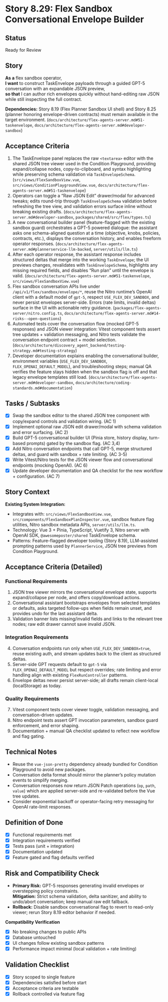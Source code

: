 # Story 8.29: Flex Sandbox Conversational Envelope Builder

## Status
Ready for Review

## Story
**As a** flex sandbox operator,  
**I want** to construct TaskEnvelope payloads through a guided GPT-5 conversation with an expandable JSON preview,  
**so that** I can author rich envelopes quickly without hand-editing raw JSON while still inspecting the full contract.  

**Dependencies:** Story 8.19 (Flex Planner Sandbox UI shell) and Story 8.25 (planner honoring envelope-driven contracts) must remain available in the target environment. (`docs/architecture/flex-agents-server.md#51-taskenvelope`, `docs/architecture/flex-agents-server.md#developer-sandbox`)

## Acceptance Criteria
1. The TaskEnvelope panel replaces the raw `<textarea>` editor with the shared JSON tree viewer used in the Condition Playground, providing expand/collapse nodes, copy-to-clipboard, and syntax highlighting while preserving schema validation via `TaskEnvelopeSchema`. (`src/views/FlexSandboxView.vue`, `src/views/ConditionPlaygroundView.vue`, `docs/architecture/flex-agents-server.md#51-taskenvelope`)
2. Operators can toggle a “Raw JSON Edit” drawer/modal for advanced tweaks; edits round-trip through `TaskEnvelopeSchema` validation before refreshing the tree view, and validation errors surface inline without breaking existing drafts. (`docs/architecture/flex-agents-server.md#developer-sandbox`, `packages/shared/src/flex/types.ts`)
3. A new conversational builder panel (feature-flagged with the existing sandbox guard) orchestrates a GPT-5 powered dialogue: the assistant asks one schema-aligned question at a time (objective, knobs, policies, contracts, etc.), displays the conversation history, and enables freeform operator responses. (`docs/architecture/flex-agents-server.md#plannerservice-llm-backed`, `server/utils/llm.ts`)
4. After each operator response, the assistant response includes structured deltas that merge into the working `TaskEnvelope`; the UI previews changes, revalidates with `TaskEnvelopeSchema`, highlights any missing required fields, and disables “Run plan” until the envelope is valid. (`docs/architecture/flex-agents-server.md#51-taskenvelope`, `src/views/FlexSandboxView.vue`)
5. Flex sandbox conversation APIs live under `/api/v1/flex/sandbox/envelope/*`, reuse the Nitro runtime’s OpenAI client with a default model of `gpt-5`, respect `USE_FLEX_DEV_SANDBOX`, and never persist envelopes server-side. Errors (rate limits, invalid deltas) surface in the UI with actionable retry guidance. (`packages/flex-agents-server/nitro.config.ts`, `docs/architecture/flex-agents-server.md#14-risks--open-questions`)
6. Automated tests cover the conversation flow (mocked GPT-5 responses) and JSON viewer integration: Vitest component tests assert tree updates + validation messaging, and Nitro tests validate the conversation endpoint contract + model selection. (`docs/architecture/discovery_agent_backend/testing-strategy.md#testing-strategy`)
7. Developer documentation explains enabling the conversational builder, environment variables (`USE_FLEX_DEV_SANDBOX`, `FLEX_OPENAI_DEFAULT_MODEL`), and troubleshooting steps; manual QA verifies the feature stays hidden when the sandbox flag is off and that legacy envelope templates still load. (`docs/architecture/flex-agents-server.md#developer-sandbox`, `docs/architecture/coding-standards.md#documentation`)

## Tasks / Subtasks
- [x] Swap the sandbox editor to the shared JSON tree component with copy/expand controls and validation wiring. (AC 1)
- [x] Implement optional raw JSON edit drawer/modal with schema validation and error surfacing. (AC 2)
- [x] Build GPT-5 conversational builder UI (Pinia store, history display, turn-based prompts) gated by the sandbox flag. (AC 3,4)
- [x] Add Nitro conversation endpoints that call GPT-5, merge structured deltas, and guard with sandbox + rate limiting. (AC 3-5)
- [x] Write Vitest/Nitro tests for the JSON viewer flow and conversational endpoints (mocking OpenAI). (AC 6)
- [x] Update developer documentation and QA checklist for the new workflow + configuration. (AC 7)

## Story Context

**Existing System Integration:**
- Integrates with: `src/views/FlexSandboxView.vue`, `src/components/FlexSandboxPlanInspector.vue`, sandbox feature flag utilities, Nitro sandbox metadata APIs, `server/utils/llm.ts`.
- Technology: Vue 3 + Pinia, TypeScript, Vuetify 3, Nitro server with OpenAI SDK, `@awesomeposter/shared` TaskEnvelope schema.
- Patterns: Feature-flagged developer tooling (Story 8.19), LLM-assisted prompting patterns used by `PlannerService`, JSON tree previews from Condition Playground.

## Acceptance Criteria (Detailed)

### Functional Requirements
1. JSON tree viewer mirrors the conversational envelope state, supports expand/collapse per node, and offers copy/download actions.
2. Conversational assistant bootstraps envelopes from selected templates or defaults, asks targeted follow-ups when fields remain unset, and provides undo for the last assistant delta.
3. Validation banner lists missing/invalid fields and links to the relevant tree nodes; raw edit drawer cannot save invalid JSON.

### Integration Requirements
4. Conversation endpoints run only when `USE_FLEX_DEV_SANDBOX=true`, reuse existing auth, and stream updates back to the client as structured deltas.
5. Server-side GPT requests default to `gpt-5` via `FLEX_OPENAI_DEFAULT_MODEL` but respect overrides; rate limiting and error handling align with existing `FlexRunController` patterns.
6. Envelope deltas never persist server-side; all drafts remain client-local (localStorage) as today.

### Quality Requirements
7. Vitest component tests cover viewer toggle, validation messaging, and conversation-driven updates.
8. Nitro endpoint tests assert GPT invocation parameters, sandbox guard enforcement, and error shaping.
9. Documentation + manual QA checklist updated to reflect new workflow and flag gating.

## Technical Notes
- Reuse the `vue-json-pretty` dependency already bundled for Condition Playground to avoid new packages.
- Conversation delta format should mirror the planner’s policy mutation events to simplify merging.
- Conversation responses now return JSON Patch operations (`op`, `path`, `value`) which are applied server-side and re-validated before the Vue tree updates.
- Consider exponential backoff or operator-facing retry messaging for OpenAI rate-limit responses.

## Definition of Done
- [x] Functional requirements met
- [x] Integration requirements verified
- [x] Tests pass (unit + integration)
- [x] Documentation updated
- [x] Feature gated and flag defaults verified

## Risk and Compatibility Check
- **Primary Risk:** GPT-5 responses generating invalid envelopes or overstepping policy constraints.  
  **Mitigation:** Strict schema validation, delta sanitizer, and ability to undo/abort conversation; keep manual raw edit fallback.
- **Rollback:** Disable sandbox conversational flag to revert to read-only viewer; rerun Story 8.19 editor behavior if needed.

**Compatibility Verification**
- [x] No breaking changes to public APIs
- [x] Database untouched
- [x] UI changes follow existing sandbox patterns
- [x] Performance impact minimal (local validation + rate limiting)

## Validation Checklist
- [x] Story scoped to single feature
- [x] Dependencies satisfied before start
- [x] Acceptance criteria are testable
- [x] Rollback controlled via feature flag
